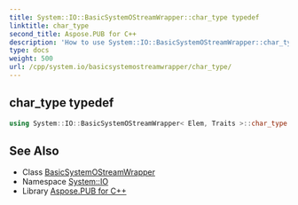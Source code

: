 ```yaml
---
title: System::IO::BasicSystemOStreamWrapper::char_type typedef
linktitle: char_type
second_title: Aspose.PUB for C++
description: 'How to use System::IO::BasicSystemOStreamWrapper::char_type typedef of System::IO::BasicSystemOStreamWrapper class in C++.'
type: docs
weight: 500
url: /cpp/system.io/basicsystemostreamwrapper/char_type/
---
```

## char_type typedef




```cpp
using System::IO::BasicSystemOStreamWrapper< Elem, Traits >::char_type =  Elem
```

## See Also

* Class [BasicSystemOStreamWrapper](../)
* Namespace [System::IO](../../)
* Library [Aspose.PUB for C++](../../../)
